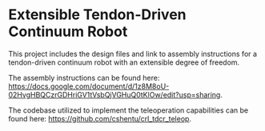 # Extensible Tendon-Driven Continuum Robot
This project includes the design files and link to assembly instructions for a tendon-driven continuum robot with an extensible degree of freedom.

The assembly instructions can be found here: https://docs.google.com/document/d/1z8M8oU-02HvgHBQCzrGDHriGV1tVsbQjVGHuQ0tKlOw/edit?usp=sharing.

The codebase utilized to implement the teleoperation capabilities can be found here: https://github.com/cshentu/crl_tdcr_teleop.

